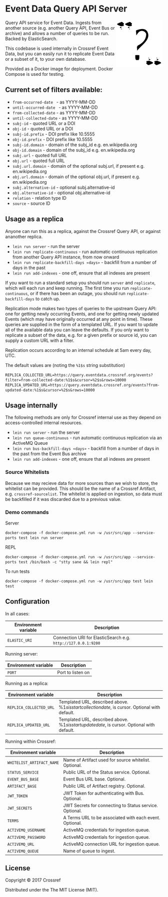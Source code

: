 # Event Data Query API Server

<img src="doc/logo.png" align="right" style="float: right">

Query API service for Event Data. Ingests from another source (e.g. another Query API, Event Bus or archive) and allows a number of queries to be run. Backed by ElasticSearch.

This codebase is used internally in Crossref Event Data, but you can easily run it to replicate Event Data or a subset of it, to your own database.

Provided as a Docker image for deployment. Docker Compose is used for testing. 

## Current set of filters available:

  - `from-occurred-date ` - as YYYY-MM-DD
  - `until-occurred-date ` - as YYYY-MM-DD
  - `from-collected-date` - as YYYY-MM-DD
  - `until-collected-date` - as YYYY-MM-DD
  - `subj-id` - quoted URL or a DOI
  - `obj-id` - quoted URL or a DOI
  - `subj-id.prefix` - DOI prefix like 10.5555
  - `obj-id.prefix` - DOI prefix like 10.5555
  - `subj-id.domain` - domain of the subj_id e.g. en.wikipedia.org
  - `obj-id.domain` - domain of the subj_id e.g. en.wikipedia.org
  - `subj.url` - quoted full URL
  - `obj.url` - quoted full URL
  - `subj.url.domain` - domain of the optional subj.url, if present e.g. en.wikipedia.org
  - `obj.url.domain` - domain of the optional obj.url, if present e.g. en.wikipedia.org
  - `subj.alternative-id` - optional subj.alternative-id
  - `obj.alternative-id` - optional obj.alternative-id
  - `relation` - relation type ID
  - `source` - source ID

## Usage as a replica

Anyone can run this as a replica, against the Crossref Query API, or against ananother replica. 

 - `lein run server` - run the server
 - `lein run replicate-continuous` - run automatic continuous replication from another Query API instance, from now onward
 - `lein run replicate-backfill-days «days»` - backfill from a number of days in the past
 - `lein run add-indexes` - one off, ensure that all indexes are present

If you want to run a standard setup you should run `server` and `replicate`, which will each run and keep running. The first time you run `replicate-continuous`, or if there has been an outage, you should run `replicate-backfill-days` to catch up.

Replication mode makes two types of queries to the upstream Query API: one for getting newly occurring Events, and one for getting newly updated Events (which may have originally occurred at any point in time). These queries are supplied in the form of a templated URL. If you want to update all of the available data you can leave the defaults. If you only want to replicate a subset of the data, e.g. for a given prefix or source id, you can supply a custom URL with a filter.

Replication occurs according to an internal schedule at 5am every day, UTC.

The default values are (noting the `%1$s` string substitution)

    REPLICA_COLLECTED_URL=https://query.eventdata.crossref.org/events?filter=from-collected-date:%1$s&cursor=%2$s&rows=10000
    REPLICA_UPDATED_URL=https://query.eventdata.crossref.org/events?from-updated-date:%1$s&cursor=%2$s&rows=10000

## Usage internally

The following methods are only for Crossref internal use as they depend on access-controlled internal resources.

 - `lein run server` - run the server
 - `lein run queue-continuous` - run automatic continuous replication via an ActiveMQ Queue
 - `lein run bus-backfill-days «days»` - backfill from a number of days in the past from the Event Bus archive
 - `lein run add-indexes` - one off, ensure that all indexes are present

### Source Whitelists

Because we may recieve data for more sources than we wish to store, the whitelist can be provided. This should be the name of a Crossref Artifact, e.g. `crossref-sourcelist`. The whitelist is applied on ingestion, so data must be backfilled if it was discarded due to a previous value.

### Demo commands

Server

    docker-compose -f docker-compose.yml run -w /usr/src/app --service-ports test lein run server

REPL

    docker-compose -f docker-compose.yml run -w /usr/src/app --service-ports test /bin/bash -c "stty sane && lein repl"

To run tests

    docker-compose -f docker-compose.yml run -w /usr/src/app test lein test

## Configuration

In all cases:

| Environment variable | Description              |
|----------------------|--------------------------|
| `ELASTIC_URI`        | Connection URI for ElasticSearch e.g. `http://127.0.0.1:9200` |

Running server:

| Environment variable | Description                         |
|----------------------|-------------------------------------|
| `PORT`               | Port to listen on                   |


Running as a replica:

| Environment variable    | Description                                                                                         |
|-------------------------|-----------------------------------------------------------------------------------------------------|
| `REPLICA_COLLECTED_URL` | Templated URL, described above. %1$s is start collection date, %2$ is cursor. Optional with default.|
| `REPLICA_UPDATED_URL`   | Templated URL, described above. %1$s is start update date, %2$ is cursor. Optional with default.    |

Running within Crossref:

| Environment variable      | Description                                                    |
|---------------------------|----------------------------------------------------------------|
| `WHITELIST_ARTIFACT_NAME` | Name of Artifact used for source whitelist. Optional.     |
| `STATUS_SERVICE`          | Public URL of the Status service. Optional.                    |
| `EVENT_BUS_BASE`          | Event Bus URL base. Optional.                                  |
| `ARTIFACT_BASE`           | Public URL of Artifact registry. Optional.                     |
| `JWT_TOKEN`               | JWT Token for authenticating with Bus. Optional.               |
| `JWT_SECRETS`             | JWT Secrets for connecting to Status service. Optional.        |
| `TERMS`                   | A Terms URL to be associated with each event. Optional.        |
| `ACTIVEMQ_USERNAME`       | ActiveMQ credentials for ingestion queue.                      |
| `ACTIVEMQ_PASSWORD`       | ActiveMQ credentials for ingestion queue.                      |
| `ACTIVEMQ_URL`            | ActiveMQ connection URL for ingestion queue.                   |
| `ACTIVEMQ_QUEUE`          | Name of queue to ingest.                                       |



## License

Copyright © 2017 Crossref

Distributed under the The MIT License (MIT).
